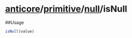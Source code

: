 # [anticore](../../../../../#reference)/[primitive](../../#reference)/[null](../#reference)/<a name="reference">isNull</a>

##Usage

```js
isNull(value)
```